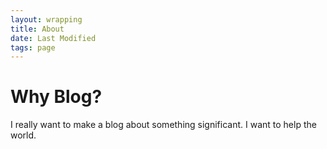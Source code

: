 ```yaml
---
layout: wrapping
title: About
date: Last Modified
tags: page
---
```

# Why Blog?
I really want to make a blog about something significant. I want to help the world.